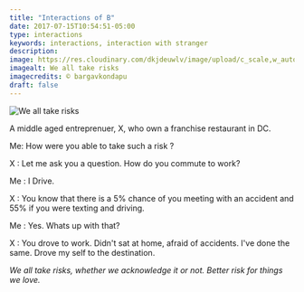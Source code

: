 ```yaml
---
title: "Interactions of B"
date: 2017-07-15T10:54:51-05:00
type: interactions
keywords: interactions, interaction with stranger
description:
image: https://res.cloudinary.com/dkjdeuwlv/image/upload/c_scale,w_auto,q_auto,f_auto/v1522513781/bargavkondapu.com/posts/IWS-take-risks.jpg
imagealt: We all take risks
imagecredits: © bargavkondapu
draft: false
---
```

[comment]: # (Interactions with strangers )

![We all take risks](https://res.cloudinary.com/dkjdeuwlv/image/upload/c_scale,w_auto,q_auto,f_auto/v1522513781/bargavkondapu.com/posts/IWS-take-risks.jpg)

A middle aged entreprenuer, X, who own a franchise restaurant in DC.

Me: How were you able to take such a risk ?

X : Let me ask you a question. How do you commute to work?

Me : I Drive.

X : You know that there is a 5% chance of you meeting with an accident and 55% if you were texting and driving.

Me : Yes. Whats up with that?

X : You drove to work. Didn't sat at home, afraid of accidents. I've done the same. Drove my self to the destination.

*We all take risks, whether we acknowledge it or not. Better risk for things we love.*
